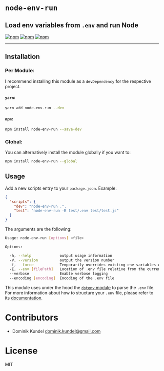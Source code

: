# `node-env-run`
## Load env variables from `.env` and run Node

[![npm](https://img.shields.io/npm/v/node-env-run.svg?style=flat-square)](https://npmjs.com/packages/node-env-run) [![npm](https://img.shields.io/npm/dt/node-env-run.svg?style=flat-square)](https://npmjs.com/packages/node-env-run) [![npm](https://img.shields.io/npm/l/node-env-run.svg?style=flat-square)](/LICENSE)

---

## Installation

### Per Module:

I recommend installing this module as a `devDependency` for the respective project.

#### `yarn`:

```bash
yarn add node-env-run --dev
```

#### `npm`:

```bash
npm install node-env-run --save-dev
```

### Global:

You can alternatively install the module globally if you want to:

```bash
npm install node-env-run --global 
```

## Usage 

Add a new scripts entry to your `package.json`. Example:

```json
{
  "scripts": {
    "dev": "node-env-run .",
    "test": "node-env-run -E test/.env test/test.js" 
  }
}
```

The arguments are the following:

```bash
Usage: node-env-run [options] <file>

Options:

  -h, --help             output usage information
  -V, --version          output the version number
  -f, --force            Temporarily overrides existing env variables with the ones in the .env file
  -E, --env [filePath]   Location of .env file relative from the current working directory
  --verbose              Enable verbose logging
  --encoding [encoding]  Encoding of the .env file
```

This module uses under the hood the [`dotenv` module](https://www.npmjs.com/package/dotenv) to parse the `.env` file. For more information about how to structure your `.env` file, please refer to its [documentation](https://www.npmjs.com/package/dotenv#rules).

# Contributors

- Dominik Kundel <dominik.kundel@gmail.com>

# License

MIT